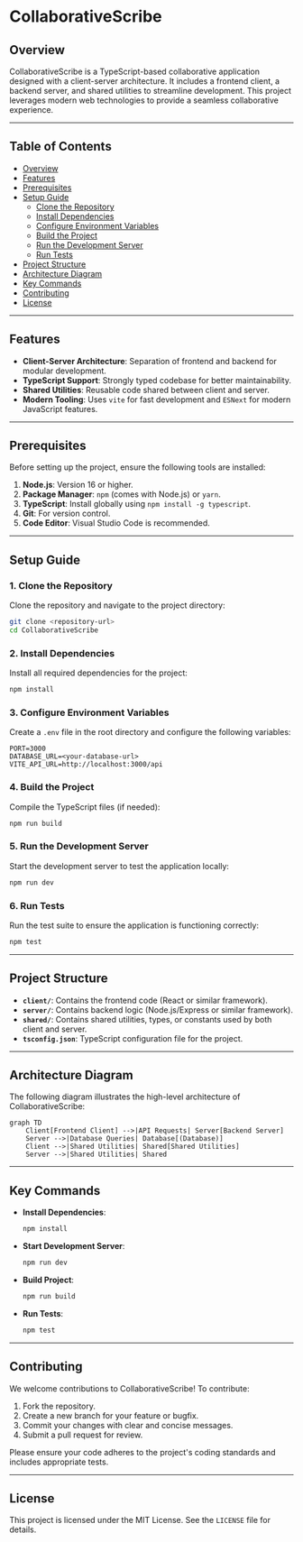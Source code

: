 # CollaborativeScribe

## Overview

CollaborativeScribe is a TypeScript-based collaborative application designed with a client-server architecture. It includes a frontend client, a backend server, and shared utilities to streamline development. This project leverages modern web technologies to provide a seamless collaborative experience.

---

## Table of Contents

- [Overview](#overview)
- [Features](#features)
- [Prerequisites](#prerequisites)
- [Setup Guide](#setup-guide)
  - [Clone the Repository](#1-clone-the-repository)
  - [Install Dependencies](#2-install-dependencies)
  - [Configure Environment Variables](#3-configure-environment-variables)
  - [Build the Project](#4-build-the-project)
  - [Run the Development Server](#5-run-the-development-server)
  - [Run Tests](#6-run-tests)
- [Project Structure](#project-structure)
- [Architecture Diagram](#architecture-diagram)
- [Key Commands](#key-commands)
- [Contributing](#contributing)
- [License](#license)

---

## Features

- **Client-Server Architecture**: Separation of frontend and backend for modular development.
- **TypeScript Support**: Strongly typed codebase for better maintainability.
- **Shared Utilities**: Reusable code shared between client and server.
- **Modern Tooling**: Uses `vite` for fast development and `ESNext` for modern JavaScript features.

---

## Prerequisites

Before setting up the project, ensure the following tools are installed:

1. **Node.js**: Version 16 or higher.
2. **Package Manager**: `npm` (comes with Node.js) or `yarn`.
3. **TypeScript**: Install globally using `npm install -g typescript`.
4. **Git**: For version control.
5. **Code Editor**: Visual Studio Code is recommended.

---

## Setup Guide

### 1. Clone the Repository

Clone the repository and navigate to the project directory:

```bash
git clone <repository-url>
cd CollaborativeScribe
```

### 2. Install Dependencies

Install all required dependencies for the project:

```bash
npm install
```

### 3. Configure Environment Variables

Create a `.env` file in the root directory and configure the following variables:

```env
PORT=3000
DATABASE_URL=<your-database-url>
VITE_API_URL=http://localhost:3000/api
```

### 4. Build the Project

Compile the TypeScript files (if needed):

```bash
npm run build
```

### 5. Run the Development Server

Start the development server to test the application locally:

```bash
npm run dev
```

### 6. Run Tests

Run the test suite to ensure the application is functioning correctly:

```bash
npm test
```

---

## Project Structure

- **`client/`**: Contains the frontend code (React or similar framework).
- **`server/`**: Contains backend logic (Node.js/Express or similar framework).
- **`shared/`**: Contains shared utilities, types, or constants used by both client and server.
- **`tsconfig.json`**: TypeScript configuration file for the project.

---

## Architecture Diagram

The following diagram illustrates the high-level architecture of CollaborativeScribe:

```mermaid
graph TD
    Client[Frontend Client] -->|API Requests| Server[Backend Server]
    Server -->|Database Queries| Database[(Database)]
    Client -->|Shared Utilities| Shared[Shared Utilities]
    Server -->|Shared Utilities| Shared
```

---

## Key Commands

- **Install Dependencies**:
  ```bash
  npm install
  ```
- **Start Development Server**:
  ```bash
  npm run dev
  ```
- **Build Project**:
  ```bash
  npm run build
  ```
- **Run Tests**:
  ```bash
  npm test
  ```

---

## Contributing

We welcome contributions to CollaborativeScribe! To contribute:

1. Fork the repository.
2. Create a new branch for your feature or bugfix.
3. Commit your changes with clear and concise messages.
4. Submit a pull request for review.

Please ensure your code adheres to the project's coding standards and includes appropriate tests.

---

## License

This project is licensed under the MIT License. See the `LICENSE` file for details.
